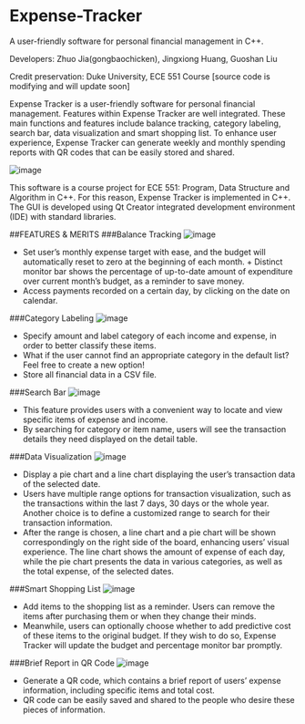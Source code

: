 # Expense-Tracker
A user-friendly software for personal financial management in C++. 

Developers: Zhuo Jia(gongbaochicken), Jingxiong Huang, Guoshan Liu

Credit preservation: Duke University, ECE 551 Course  [source code is modifying and will update soon]

Expense Tracker is a user-friendly software for personal financial management. Features within Expense Tracker are well integrated. These main functions and features include balance tracking, category labeling, search bar, data visualization and smart shopping list. To enhance user experience, Expense Tracker can generate weekly and monthly spending reports with QR codes that can be easily stored and shared.

 ![image](https://github.com/gongbaochicken/Expense-Tracker/raw/master/showcase_img/cat.icns)
 
This software is a course project for ECE 551:  Program, Data Structure and Algorithm in C++. For this reason, Expense Tracker is implemented in C++. The GUI is developed using Qt Creator integrated development environment (IDE) with standard libraries.

##FEATURES & MERITS
###Balance Tracking
 ![image](https://github.com/gongbaochicken/Expense-Tracker/raw/master/showcase_img/1.png)
+ Set user’s monthly expense target with ease, and the budget will automatically reset to zero at the beginning of each month. + Distinct monitor bar shows the percentage of up-to-date amount of expenditure over current month’s budget, as a reminder to save money.
+ Access payments recorded on a certain day, by clicking on the date on calendar.

###Category Labeling
 ![image](https://github.com/gongbaochicken/Expense-Tracker/raw/master/showcase_img/11.png)
+ Specify amount and label category of each income and expense, in order to better classify these items.
+ What if the user cannot find an appropriate category in the default list? Feel free to create a new option! 
+ Store all financial data in a CSV file. 

###Search Bar 
 ![image](https://github.com/gongbaochicken/Expense-Tracker/raw/master/showcase_img/2.png)
+ This feature provides users with a convenient way to locate and view specific items of expense and income. 
+ By searching for category or item name, users will see the transaction details they need displayed on the detail table.

###Data Visualization 
 ![image](https://github.com/gongbaochicken/Expense-Tracker/raw/master/showcase_img/3.png)
+ Display a pie chart and a line chart displaying the user’s transaction data of the selected date. 
+ Users have multiple range options for transaction visualization, such as the transactions within the last 7 days, 30 days or the whole year. Another choice is to define a customized range to search for their transaction information.
+ After the range is chosen, a line chart and a pie chart will be shown correspondingly on the right side of the board, enhancing users’ visual experience. The line chart shows the amount of expense of each day, while the pie chart presents the data in various categories, as well as the total expense, of the selected dates.

###Smart Shopping List
 ![image](https://github.com/gongbaochicken/Expense-Tracker/raw/master/showcase_img/4.bmp)
+ Add items to the shopping list as a reminder. Users can remove the items after purchasing them or when they change their minds.
+ Meanwhile, users can optionally choose whether to add predictive cost of these items to the original budget. If they wish to do so, Expense Tracker will update the budget and percentage monitor bar promptly. 

###Brief Report in QR Code
 ![image](https://github.com/gongbaochicken/Expense-Tracker/raw/master/showcase_img/5.bmp)
+ Generate a QR code, which contains a brief report of users’ expense information, including specific items and total cost. 
+ QR code can be easily saved and shared to the people who desire these pieces of information. 

